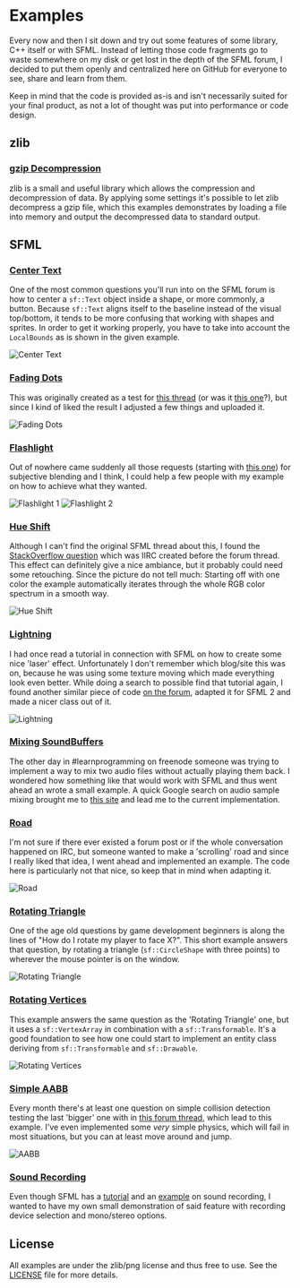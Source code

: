 # Examples

Every now and then I sit down and try out some features of some library, C++ itself or with SFML.
Instead of letting those code fragments go to waste somewhere on my disk or get lost in the depth
of the SFML forum, I decided to put them openly and centralized here on GitHub for everyone to see,
share and learn from them.

Keep in mind that the code is provided as-is and isn't necessarily suited for your final product,
as not a lot of thought was put into performance or code design.

## zlib

### [gzip Decompression](https://github.com/eXpl0it3r/Examples/blob/master/zlib/GzipDecompression.cpp)

zlib is a small and useful library which allows the compression and decompression of data.
By applying some settings it's possible to let zlib decompress a gzip file, which this examples
demonstrates by loading a file into memory and output the decompressed data to standard output.

## SFML

### [Center Text](https://github.com/eXpl0it3r/Examples/blob/master/SFML/CenterText.cpp)

One of the most common questions you'll run into on the SFML forum is how to center a `sf::Text`
object inside a shape, or more commonly, a button. Because `sf::Text` aligns itself to the baseline
instead of the visual top/bottom, it tends to be more confusing that working with shapes and
sprites. In order to get it working properly, you have to take into account the `LocalBounds` as
is shown in the given example.

![Center Text](https://i.imgur.com/J1xQNzm.png)

### [Fading Dots](https://github.com/eXpl0it3r/Examples/blob/master/SFML/FadingDots.cpp)

This was originally created as a test for [this thread](https://en.sfml-dev.org/forums/index.php?topic=9350.0)
(or was it [this one](https://en.sfml-dev.org/forums/index.php?topic=9139.0)?), but since I kind of
liked the result I adjusted a few things and uploaded it.

![Fading Dots](https://i.imgur.com/7UZEi3s.png)

### [Flashlight](https://github.com/eXpl0it3r/Examples/blob/master/SFML/Flashlight.cpp)

Out of nowhere came suddenly all those requests (starting with [this one](https://en.sfml-dev.org/forums/index.php?topic=9210.0))
for subjective blending and I think, I could help a few people with my example on how to achieve
what they wanted.

![Flashlight 1](https://i.imgur.com/B6g0Ba5.png) ![Flashlight 2](https://i.imgur.com/N7xn8v6.png)

### [Hue Shift](https://github.com/eXpl0it3r/Examples/blob/master/SFML/HueShift.cpp)

Although I can't find the original SFML thread about this, I found the
[StackOverflow question](https://stackoverflow.com/questions/11458552/cycle-r-g-b-vales-as-hue/)
which was IIRC created before the forum thread. This effect can definitely give a nice ambiance,
but it probably could need some retouching. Since the picture do not tell much: Starting off with
one color the example automatically iterates through the whole RGB color spectrum in a smooth way.

![Hue Shift](https://i.imgur.com/3PSekfp.gif)

### [Lightning](https://github.com/eXpl0it3r/Examples/tree/master/SFML/Lightning)

I had once read a tutorial in connection with SFML on how to create some nice 'laser' effect.
Unfortunately I don't remember which blog/site this was on, because he was using some texture
moving which made everything look even better. While doing a search to possible find that tutorial
again, I found another similar piece of code [on the forum](https://en.sfml-dev.org/forums/index.php?topic=3189.0),
adapted it for SFML 2 and made a nicer class out of it.

![Lightning](https://i.imgur.com/XJdze9h.png)

### [Mixing SoundBuffers](https://github.com/eXpl0it3r/Examples/blob/master/SFML/MixingSoundBuffers.cpp)

The other day in #learnprogramming on freenode someone was trying to implement a way to mix two
audio files without actually playing them back. I wondered how something like that would work with
SFML and thus went ahead an wrote a small example. A quick Google search on audio sample mixing
brought me to [this site](https://atastypixel.com/how-to-mix-audio-samples-properly-on-ios/)
and lead me to the current implementation.

### [Road](https://github.com/eXpl0it3r/Examples/blob/master/SFML/Road.cpp)

I'm not sure if there ever existed a forum post or if the whole conversation happened on IRC,
but someone wanted to make a 'scrolling' road and since I really liked that idea, I went ahead
and implemented an example. The code here is particularly not that nice, so keep that in mind
when adapting it.

![Road](https://i.imgur.com/3dtHMNk.png)

### [Rotating Triangle](https://github.com/eXpl0it3r/Examples/blob/master/SFML/RotatingTriangle.cpp)

One of the age old questions by game development beginners is along the lines of "How do I rotate
my player to face X?". This short example answers that question, by rotating a triangle
(`sf::CircleShape` with three points) to wherever the mouse pointer is on the window.

![Rotating Triangle](https://i.imgur.com/ntONvU2.png)

### [Rotating Vertices](https://github.com/eXpl0it3r/Examples/blob/master/SFML/RotatingVertices.cpp)

This example answers the same question as the 'Rotating Triangle' one, but it uses a `sf::VertexArray`
in combination with a `sf::Transformable`. It's a good foundation to see how one could start to
implement an entity class deriving from `sf::Transformable` and `sf::Drawable`.

![Rotating Vertices](https://i.imgur.com/cvmMryW.png)

### [Simple AABB](https://github.com/eXpl0it3r/Examples/blob/master/SFML/SimpleAABB.cpp)

Every month there's at least one question on simple collision detection testing the last 'bigger'
one with in [this forum thread](https://en.sfml-dev.org/forums/index.php?topic=9352.0), which
lead to this example. I've even implemented some _very_ simple physics, which will fail in most
situations, but you can at least move around and jump.

![AABB](https://i.imgur.com/imYEzXa.png)

### [Sound Recording](https://github.com/eXpl0it3r/Examples/blob/master/SFML/SoundRecording.cpp)

Even though SFML has a [tutorial](https://www.sfml-dev.org/tutorials/2.5/audio-recording.php)
and an [example](https://github.com/SFML/SFML/tree/master/examples/sound_capture) on sound
recording, I wanted to have my own small demonstration of said feature with recording device
selection and mono/stereo options.

## License

All examples are under the zlib/png license and thus free to use. See the
[LICENSE](https://github.com/eXpl0it3r/Examples/blob/master/LICENSE) file for more details.
